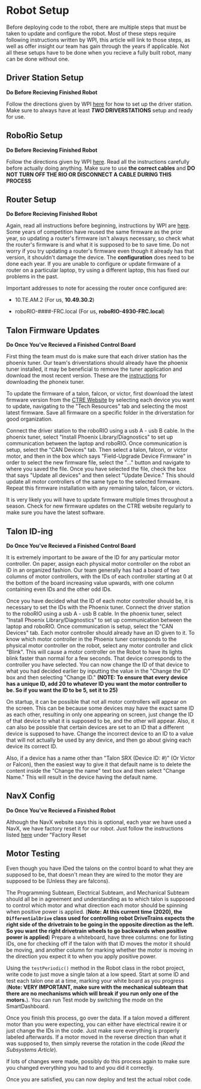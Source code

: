 #  Robot Setup

Before deploying code to the robot, there are multiple steps that must be taken to update and configure the robot. Most of these steps require following instructions written by WPI, this article will link to those steps, as well as offer insight our team has gain through the years if applicable. Not all these setups have to be done when you recieve a fully built robot, many can be done without one. 

## Driver Station Setup 

**Do Before Recieving Finished Robot**

Follow the directions given by WPI [here](https://docs.wpilib.org/en/latest/docs/getting-started/getting-started-frc-control-system/frc-game-tools.html) for how to set up the driver station. Make sure to always have at least **_TWO_ DRIVERSTATIONS** setup and ready for use. 

## RoboRio Setup 

**Do Before Recieving Finished Robot**

Follow the directions given by WPI [here](https://docs.wpilib.org/en/latest/docs/getting-started/getting-started-frc-control-system/imaging-your-roborio.html). Read all the instructions carefully before actually doing anything. Make sure to use **the correct cables** and **DO NOT TURN OFF THE RIO OR DISCONNECT A CABLE DURING THIS PROCESS**

## Router Setup

**Do Before Recieving Finished Robot**

Again, read all instructions before beginning, instructions by WPI are [here](https://docs.wpilib.org/en/latest/docs/getting-started/getting-started-frc-control-system/radio-programming.html). Some years of competition have reused the same firmware as the prior year, so updating a router's firmware isn't always necessary, so check what the router's firmware is and what it is supposed to be to save time. Do not worry if you try updating a router's firmware even though it already has that version, it shouldn't damage the device. The **configuration** does need to be done each year. If you are unable to configure or update firmware of a router on a particular laptop, try using a different laptop, this has fixed our problems in the past. 

Important addresses to note for acessing the router once configured are:

* 10.TE.AM.2 (For us, **10.49.30.2**)

* roboRIO-####-FRC.local (For us, **roboRIO-4930-FRC.local**)

## Talon Firmware Updates

**Do Once You've Recieved a Finished Control Board**

First thing the team must do is make sure that each driver station has the phoenix tuner. Our team's driverstations should already have the phoenix tuner installed, it may be beneficial to remove the tuner application and download the most recent version. These are the [instructions](https://phoenix-documentation.readthedocs.io/en/latest/ch05_PrepWorkstation.html#what-to-download-and-why) for downloading the phoneix tuner. 

To update the firmware of a talon, falcon, or victor, first download the latest firmware version from the [CTRE Website](http://www.ctr-electronics.com/control-system/motor-control.html) by selecting each device you want to update, navigating to the "Tech Resources" tab and selecting the most latest firmware. Save all firmware on a specific folder in the driverstation for good organization. 

Connect the driver station to the roboRIO using a usb A - usb B cable. In the phoenix tuner, select "Install Phoenix Library/Diagnostics" to set up communication between the laptop and roboRIO. Once communication is setup, select the "CAN Devices" tab. Then select a talon, falcon, or victor motor, and then in the box which says "Field-Upgrade Device Firmware" in order to select the new firmware file, select the "..." button and navigate to where you saved the file. Once you have selected the file, check the box that says "Update all devices" and then select "Update Device." This should update all motor controllers of the same type to the selected firmware. Repeat this firmware installation with any remaining talon, falcon, or victors. 

It is very likely you will have to update firmware multiple times throughout a season. Check for new firmware updates on the CTRE website regularly to make sure you have the latest software. 


## Talon ID-ing

**Do Once You've Recieved a Finished Control Board**

It is extremely important to be aware of the ID for any particular motor controller. On paper, assign each physical motor controller on the robot an ID in an organized fashion. Our team generally has had a board of two columns of motor controllers, with the IDs of each controller starting at 0 at the bottom of the board increasing value upwards, with one column containing even IDs and the other odd IDs. 

Once you have decided what the ID of each motor controller should be, it is necessary to set the IDs with the Phoenix tuner. Connect the driver station to the roboRIO using a usb A - usb B cable. In the phoenix tuner, select "Install Phoenix Library/Diagnostics" to set up communication between the laptop and roboRIO. Once communication is setup, select the "CAN Devices" tab. Each motor controller should already have an ID given to it. To know which motor controller in the Phoenix tuner corresponds to the physical motor controller on the robot, select any motor controller and click "Blink". This will cause a motor controller on the Robot to have its lights blink faster than normal for a few seconds. That device corresponds to the controller you have selected. You can now change the ID of that device to what you had decided earlier by inputting the value in the "Change the ID" box and then selecting "Change ID." **(NOTE: To ensure that every device has a unique ID, add 20 to whatever ID you want the motor controller to be. So if you want the ID to be 5, set it to 25)** 

On startup, it can be possible that not all motor controllers will appear on the screen. This can be because some devices may have the exact same ID as each other, resulting in only one appearing on screen, just change the ID of that device to what it is supposed to be, and the other will appear. Also, it can also be possible that certain devices are set to an ID that a different device is supposed to have. Change the incorrect device to an ID to a value that will not actually be used by any device, and then go about giving each device its correct ID. 

Also, if a device has a name other than "Talon SRX (Device ID: #)" (Or Victor or Falcon), then the easiest way to give it that default name is to delete the content inside the "Change the name" text box and then select "Change Name." This will result in the device having the default name. 


## NavX Config

**Do Once You've Recieved a Finished Robot**

Although the NavX website says this is optional, each year we have used a NavX, we have factory reset it for our robot. Just follow the instructions listed [here](https://pdocs.kauailabs.com/navx-mxp/guidance/gyroaccelcalibration/) under "Factory Reset

## Motor Testing

Even though you have IDed the talons on the control board to what they are supposed to be, that doesn't mean they are wired to the motor they are supposed to be (Unless they are falcons). 

The Programming Subteam, Electrical Subteam, and Mechanical Subteam should all be in agreement and understanding as to which talon is supposed to control which motor and what direction each motor should be spinning when positive power is applied. (**Note: At this current time (2020), the `DifferentialDrive` class used for controlling robot DriveTrains expects the right side of the drivetrain to be going in the opposite direction as the left. So you want the right drivetrain wheels to go backwards when positive power is applied**) Prepare a whiteboard, have three columns: one for listing IDs, one for checking off if the talon with that ID moves the motor it should be moving, and another column for marking whether the motor is moving in the direction you expect it to when you apply positive power.

Using the `testPeriodic()` method in the Robot class in the robot project, write code to just move a single talon at a low speed. Start at some ID and test each talon one at a time, marking your white board as you progress (**Note: VERY IMPORTANT, make sure with the mechanical subteam that there are no mechanisms which will break if you run only one of the motors.**). You can run Test mode by switching the mode on the SmartDashboard.

Once you finish this process, go over the data. If a talon moved a different motor than you were expecting, you can either have electrical rewire it or just change the IDs in the code. Just make sure everything is properly labeled afterwards. If a motor moved in the reverse direction than what it was supposed to, then simply reverse the rotation in the code (*Read the Subsystems Article*). 

If lots of changes were made, possibly do this process again to make sure you changed everything you had to and you did it correctly.

Once you are satisfied, you can now deploy and test the actual robot code. 